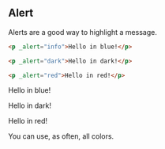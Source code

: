 ## Alert

Alerts are a good way to highlight a message.

```html
<p _alert="info">Hello in blue!</p>

<p _alert="dark">Hello in dark!</p>

<p _alert="red">Hello in red!</p>
```

<p _alert="info">Hello in blue!</p>

<p _alert="dark">Hello in dark!</p>

<p _alert="red">Hello in red!</p>

You can use, as often, all colors.